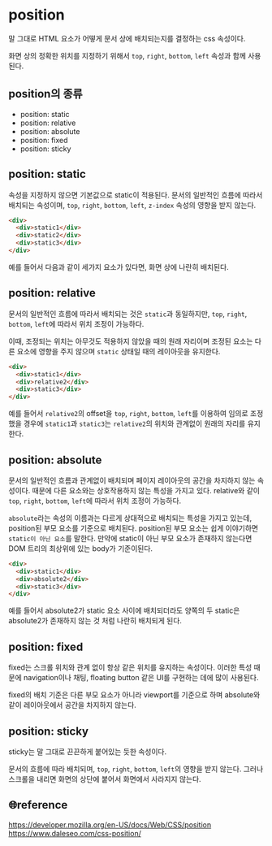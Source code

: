 # position

말 그대로 HTML 요소가 어떻게 문서 상에 배치되는지를 결정하는 css 속성이다.

화면 상의 정확한 위치를 지정하기 위해서 `top`, `right`, `bottom`, `left` 속성과 함께 사용된다.

## position의 종류

- position: static
- position: relative
- position: absolute
- position: fixed
- position: sticky

## position: static

속성을 지정하지 않으면 기본값으로 static이 적용된다.
문서의 일반적인 흐름에 따라서 배치되는 속성이며, `top`, `right`, `bottom`, `left`, `z-index` 속성의 영향을 받지 않는다.

```html
<div>
  <div>static1</div>
  <div>static2</div>
  <div>static3</div>
</div>
```

예를 들어서 다음과 같이 세가지 요소가 있다면, 화면 상에 나란히 배치된다.

## position: relative

문서의 일반적인 흐름에 따라서 배치되는 것은 `static`과 동일하지만, `top`, `right`, `bottom`, `left`에 따라서 위치 조정이 가능하다.

이때, 조정되는 위치는 아무것도 적용하지 않았을 때의 원래 자리이며 조정된 요소는 다른 요소에 영향을 주지 않으며 `static` 상태일 때의 레이아웃을 유지한다.

```html
<div>
  <div>static1</div>
  <div>relative2</div>
  <div>static3</div>
</div>
```

예를 들어서 `relative2`의 offset을 `top`, `right`, `bottom`, `left`를 이용하여 임의로 조정했을 경우에 `static1`과 `static3`는 `relative2`의 위치와 관계없이 원래의 자리를 유지한다.

## position: absolute

문서의 일반적인 흐름과 관계없이 배치되며 페이지 레이아웃의 공간을 차지하지 않는 속성이다. 때문에 다른 요소와는 상호작용하지 않는 특성을 가지고 있다. relative와 같이  `top`, `right`, `bottom`, `left`에 따라서 위치 조정이 가능하다.

`absolute`라는 속성의 이름과는 다르게 상대적으로 배치되는 특성을 가지고 있는데, position된 부모 요소를 기준으로 배치된다. position된 부모 요소는 쉽게 이야기하면 `static이 아닌 요소`를 말한다. 만약에 static이 아닌 부모 요소가 존재하지 않는다면 DOM 트리의 최상위에 있는 body가 기준이된다.

```html
<div>
  <div>static1</div>
  <div>absolute2</div>
  <div>static3</div>
</div>
```

예를 들어서 absolute2가 static 요소 사이에 배치되더라도 양쪽의 두 static은 absolute2가 존재하지 않는 것 처럼 나란히 배치되게 된다.

## position: fixed

fixed는 스크롤 위치와 관계 없이 항상 같은 위치를 유지하는 속성이다. 이러한 특성 때문에 navigation이나 채팅, floating button 같은 UI를 구현하는 데에 많이 사용된다.

fixed의 배치 기준은 다른 부모 요소가 아니라 viewport를 기준으로 하며 absolute와 같이 레이아웃에서 공간을 차지하지 않는다.

## position: sticky

sticky는 말 그대로 끈끈하게 붙어있는 듯한 속성이다. 

문서의 흐름에 따라 배치되며, `top`, `right`, `bottom`, `left`의 영향을 받지 않는다. 그러나 스크롤을 내리면 화면의 상단에 붙어서 화면에서 사라지지 않는다.

## 🌐reference

https://developer.mozilla.org/en-US/docs/Web/CSS/position
https://www.daleseo.com/css-position/